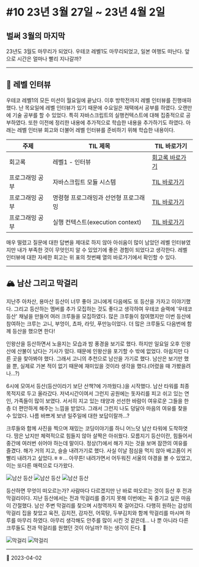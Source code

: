 # #10 23년 3월 27일 ~ 23년 4월 2일

## 벌써 3월의 마지막

23년도 3월도 마무리가 되었다. 우테코 레벨1도 마무리되었고, 일본 여행도 떠난다. 앞으로 시간은 얼마나 빨리 지나갈까?

---

## 🎤 레벨 인텨뷰

우테코 레벨1의 모든 미션이 월요일에 끝났다. 이후 방학전까지 레벨 인터뷰를 진행애햐 했다. 난 목요일에 레벨 인터뷰가 있기 때문에 수요일은 재택에서 공부를 하였다. 오랜만에 기술 공부를 할 수 있었다. 특히 자바스크립트의 실행컨텍스트에 대해 집중적으로 공부하였다. 또한 이전에 정리한 내용에 추가적으로 학습한 내용을 추가하기도 하였다. 아래는 레벨 인터뷰 회고와 더불어 레벨 인터뷰를 준비하기 위해 학습한 내용이다.

| 주제            | TIL 제목                              | TIL 바로가기                                                     |
| --------------- | ------------------------------------- | ---------------------------------------------------------------- |
| 회고록          | 레벨1 - 인터뷰                        | [회고록 바로가기](/Diary/Woowacourse/Level1/Level1-Interview.md) |
| 프로그래밍 공부 | 자바스크립트 모듈 시스템              | [TIL 바로가기](/JAVASCRIPT/JavascriptModules.md)                 |
| 프로그래밍 공부 | 명령형 프로그래밍과 선언형 프로그래밍 | [TIL 바로가기](/ETC/ImperativeAndDeclarative.md)                 |
| 프로그래밍 공부 | 실행 컨텍스트(execution context)      | [TIL 바로가기](/JAVASCRIPT/ExecutionContext.md)                  |

매우 떨렸고 질문에 대한 답변을 제대로 하지 않아 아쉬움이 많이 남았던 레벨 인터뷰였지만 내가 부족한 것이 무엇인지 알 수 있었기에 좋은 경험이 되었다고 생각한다. 레벨 인터뷰에 대한 자세한 회고는 위 표의 첫번째 열의 바로가기에서 확인할 수 있다.

---

## 🏔️ 남산 그리고 막걸리

지난주 아차산, 용마산 등산이 너무 좋아 고니에게 다음에도 또 등산을 가자고 이야기했다. 그리고 등산하는 멤버를 추가 모집하는 것도 좋다고 생각하여 우테코 슬랙에 '우테코등산' 채널을 만들어 여러 크루들을 모집하였다. 많은 크루들이 참여했지만 이번 등산에 참여하는 크루는 고니, 부엉이, 쵸파, 라잇, 푸만능이었다. 더 많은 크루들도 다음번에 함께 등산을 했으면 한다!

인왕산을 등산하면서 노을지는 모습과 밤 풍경을 보기로 했다. 하지만 일요일 오후 인왕산에 산불이 났다는 기사가 떴다. 때문에 인왕산을 포기할 수 밖에 없었다. 아쉽지만 다른 곳을 찾아봐야 했다. 그래서 고니의 추천으로 남산을 가기로 했다. 남산은 보기만 했을 뿐, 실제로 가본 적이 없기 때문에 재미있을 것이라 생각을 했다.(어렸을 때 가봤을려나...?)

6시에 모여서 등산(등산이라기 보단 산책?에 가까웠다.)을 시작했다. 남산 타워를 최종 목적지로 두고 올라갔다. 저녁시간이여서 그런지 공원에는 돗자리를 피고 쉬고 있는 연인, 가족들이 많이 보였다. 서서히 지고 있는 태양과 선선한 바람이 여유로운 그들을 한층 더 편안하게 해주는 느낌을 받았다. 그래서 그런지 나도 덩달아 마음의 여유를 찾을 수 있었다. 나름 바쁘게 보낸 일주일에 대한 보답이랄까...?

크루들와 함께 사진을 찍으며 재밌는 코딩이야기를 하니 어느덧 남산 타워에 도착하엿다. 땀은 났지만 체력적으로 힘들지 않아 살짝은 아쉬웠다. 모름지기 등산이란, 힘들어서 중간에 여러번 쉬어야 하는데 말이다. 정상(?)에서 해가 지는 것을 보며 잠깐의 여유를 즐겼다. 해가 거의 지고, 슬슬 내려가기로 했다. 사실 이날 점심을 먹지 않아 배고픔이 커 빨리 내려가고 싶었다.ㅎㅎ... 아무튼! 내려가면서 어두워진 서울의 야경을 볼 수 있었고, 이는 또다른 매력으로 다가왔다.

![남산 등산](/image/Diary/Retrospective/mountain4.jpeg)
![남산 등산](/image/Diary/Retrospective/mountain5.jpeg)
![남산 등산](/image/Diary/Retrospective/mountain6.jpeg)

등산하면 무엇이 떠오르는가? 사람마다 다르겠지만 난 바로 떠오르는 것이 등산 후 전과 막걸리이다. 지난 등산에서는 전과 막걸리를 즐기지 못해 이번에는 꼭 즐기고 싶은 마음이 간절했다. 남산 주변 막걸리를 찾으며 시청역까지 쭉 걸어갔다. 다행히 원하는 감성의 막걸리 집을 찾았고 육전, 김치전, 감자전, 어묵탕, 두부김치와 함께 막걸리를 마시며 하루를 마무리 하였다. 아무리 생각해도 안주를 많이 시킨 것 같은데... 나 뿐 아니라 다른 크루들도 전과 막걸리를 원했던 것이 아닐까? 하는 생각이 든다. 🤣

![막걸리](/image/Diary/Retrospective/Makgeolli1.jpeg)
![막걸리](/image/Diary/Retrospective/Makgeolli2.jpeg)

---

📅 2023-04-02
